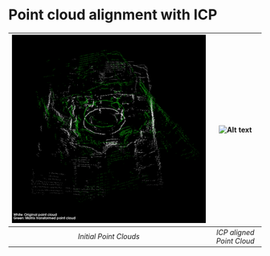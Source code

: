 # Point cloud alignment with ICP

![Alt text](assets/Lidar.png)|![Alt text](assets/Lidar.gif)
:--:|:--:
 *Initial Point Clouds*|*ICP aligned Point Cloud*
